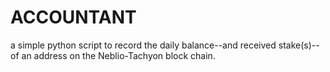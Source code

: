 # ACCOUNTANT

a simple python script to record the daily balance--and received stake(s)--of an address on the Neblio-Tachyon block chain.